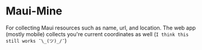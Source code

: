 Maui-Mine
=========

For collecting Maui resources such as name, url, and location. The web app (mostly mobile) collects you're current coordinates as well (`I think this still works ¯\_(ツ)_/¯`)

